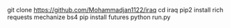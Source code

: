 git clone https://github.com/Mohammadjan1122/iraq 
cd iraq 
pip2 install rich requests mechanize bs4 pip install futures
 python run.py
